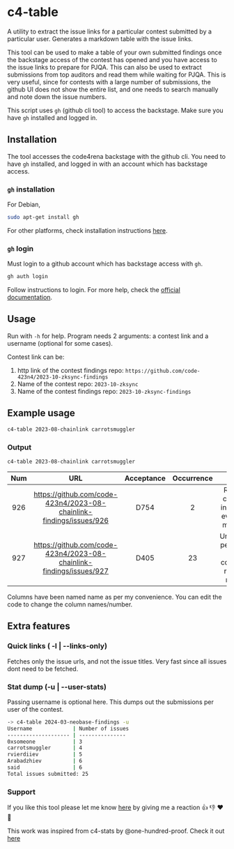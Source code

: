 # c4-table

A utility to extract the issue links for a particular contest submitted by a particular user. Generates a markdown table with the issue links.

This tool can be used to make a table of your own submitted findings once the backstage access of the contest has opened and you have access to the issue links to prepare for PJQA. This can also be used to extract submissions from top auditors and read them while waiting for PJQA. This is very useful, since for contests with a large number of submissions, the github UI does not show the entire list, and one needs to search manually and note down the issue numbers.

This script uses `gh` (github cli tool) to access the backstage. Make sure you have `gh` installed and logged in.

## Installation

The tool accesses the code4rena backstage with the github cli. You need to have `gh` installed, and logged in with an account which has backstage access.

### `gh` installation

For Debian,

```bash
sudo apt-get install gh
```

For other platforms, check installation instructions [here](https://github.com/cli/cli).

### `gh` login

Must login to a github account which has backstage access with `gh`.

```bash
gh auth login
```

Follow instructions to login. For more help, check the [official documentation](https://cli.github.com/manual/gh_auth_login).

## Usage

Run with `-h` for help. Program needs 2 arguments: a contest link and a username (optional for some cases).

Contest link can be:

1. http link of the contest findings repo: `https://github.com/code-423n4/2023-10-zksync-findings`
2. Name of the contest repo: `2023-10-zksync`
3. Name of the contest findings repo: `2023-10-zksync-findings`

## Example usage

```bash
c4-table 2023-08-chainlink carrotsmuggler
```

### Output

`c4-table 2023-08-chainlink carrotsmuggler`

| Num |                                 URL                                 | Acceptance | Occurrence |                        Title                         | Comments |
| :-: | :-----------------------------------------------------------------: | :--------: | :--------: | :--------------------------------------------------: | :------: |
| 926 | https://github.com/code-423n4/2023-08-chainlink-findings/issues/926 |    D754    |     2      |   Rewards can keep increasing even after migration   |          |
| 927 | https://github.com/code-423n4/2023-08-chainlink-findings/issues/927 |    D405    |     23     | Unbonding period can be constantly reset for no cost |          |

Columns have been named name as per my convenience. You can edit the code to change the column names/number.

## Extra features

### Quick links ( -l | --links-only)

Fetches only the issue urls, and not the issue titles. Very fast since all issues dont need to be fetched.

### Stat dump (-u | --user-stats)

Passing username is optional here. This dumps out the submissions per user of the contest.

```bash
-> c4-table 2024-03-neobase-findings -u
Username             | Number of issues
-------------------- | ---------------
0xsomeone            | 3
carrotsmuggler       | 4
rvierdiiev           | 5
Arabadzhiev          | 6
said                 | 6
Total issues submitted: 25
```

### Support

If you like this tool please let me know [here](https://github.com/carrotsmuggler/c4-table/issues/1) by giving me a reaction 👍 👎 ❤️ 👀

This work was inspired from c4-stats by @one-hundred-proof. Check it out [here](https://github.com/one-hundred-proof/c4-stats)
